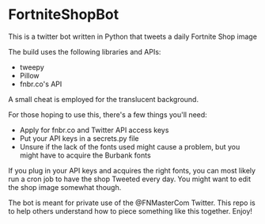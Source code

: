 # FortniteShopBot
This is a twitter bot written in Python that tweets a daily Fortnite Shop image

The build uses the following libraries and APIs:
* tweepy
* Pillow
* fnbr.co's API

A small cheat is employed for the translucent background.

For those hoping to use this, there's a few things you'll need:
* Apply for fnbr.co and Twitter API access keys
* Put your API keys in a secrets.py file
* Unsure if the lack of the fonts used might cause a problem, but you might have to acquire the Burbank fonts

If you plug in your API keys and acquires the right fonts, you can most likely run a cron job to have the shop Tweeted every day. You might want to edit the shop image somewhat though.

The bot is meant for private use of the @FNMasterCom Twitter. This repo is to help others understand how to piece something like this together. Enjoy! 
